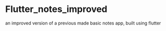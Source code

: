 # Flutter_notes_improved
an improved version of a previous made basic notes app, built using flutter
